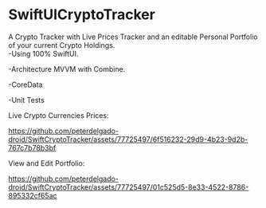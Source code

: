# SwiftUICryptoTracker
A Crypto Tracker with Live Prices Tracker and an editable Personal Portfolio of your current Crypto Holdings.  
-Using 100% SwiftUI. 

-Architecture MVVM with Combine.

-CoreData

-Unit Tests


Live Crypto Currencies Prices:

https://github.com/peterdelgado-droid/SwiftCryptoTracker/assets/77725497/6f516232-29d9-4b23-9d2b-767c7b78b3bf


View and Edit Portfolio:



https://github.com/peterdelgado-droid/SwiftCryptoTracker/assets/77725497/01c525d5-8e33-4522-8786-895332cf65ac


